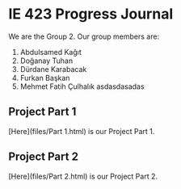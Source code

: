 # IE 423 Progress Journal

We are the Group 2. Our group members are:
1. Abdulsamed Kağıt
2. Doğanay Tuhan
3. Dürdane Karabacak
4. Furkan Başkan
5. Mehmet Fatih Çulhalık
asdasdasadas

## Project Part 1
[Here](files/Part 1.html) is our Project Part 1.

## Project Part 2
[Here](files/Part 2.html) is our Project Part 2.
